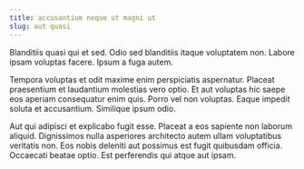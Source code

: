 ```yaml
---
title: accusantium neque ut magni ut
slug: aut quasi
---
```


Blanditiis quasi qui et sed. Odio sed blanditiis itaque voluptatem non. Labore ipsam voluptas facere. Ipsum a fuga autem.

Tempora voluptas et odit maxime enim perspiciatis aspernatur. Placeat praesentium et laudantium molestias vero optio. Et aut voluptas hic saepe eos aperiam consequatur enim quis. Porro vel non voluptas. Eaque impedit soluta et accusantium. Similique ipsum odio.

Aut qui adipisci et explicabo fugit esse. Placeat a eos sapiente non laborum aliquid. Dignissimos nulla asperiores architecto autem ullam voluptatibus veritatis non. Eos nobis deleniti aut possimus est fugit quibusdam officia. Occaecati beatae optio. Est perferendis qui atque aut ipsam.
